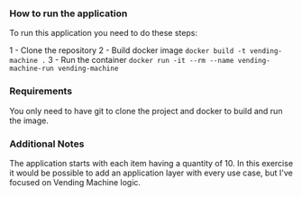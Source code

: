 ### How to run the application

To run this application you need to do these steps:

1 - Clone the repository
2 - Build docker image
`docker build -t vending-machine .`
3 - Run the container
`docker run -it --rm --name vending-machine-run vending-machine`

### Requirements
You only need to have git to clone the project and docker to build and run the image.

### Additional Notes
The application starts with each item having a quantity of 10. 
In this exercise it would be possible to add an application layer with every use case, but I've focused on Vending Machine logic.
